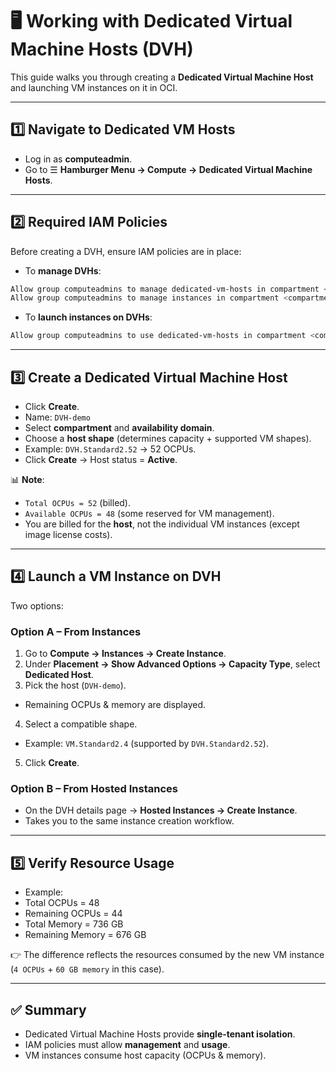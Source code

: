# 🖥️ Working with Dedicated Virtual Machine Hosts (DVH)

This guide walks you through creating a **Dedicated Virtual Machine Host** and launching VM instances on it in OCI.

---

## 1️⃣ Navigate to Dedicated VM Hosts
- Log in as **computeadmin**.  
- Go to ☰ **Hamburger Menu → Compute → Dedicated Virtual Machine Hosts**.  

---

## 2️⃣ Required IAM Policies
Before creating a DVH, ensure IAM policies are in place:

- To **manage DVHs**:
```bash
Allow group computeadmins to manage dedicated-vm-hosts in compartment <compartment-name>
Allow group computeadmins to manage instances in compartment <compartment-name>
```

- To **launch instances on DVHs**:
```bash
Allow group computeadmins to use dedicated-vm-hosts in compartment <compartment-name>
```

---

## 3️⃣ Create a Dedicated Virtual Machine Host
- Click **Create**.  
- Name: `DVH-demo`  
- Select **compartment** and **availability domain**.  
- Choose a **host shape** (determines capacity + supported VM shapes).  
- Example: `DVH.Standard2.52` → 52 OCPUs.  
- Click **Create** → Host status = **Active**.  

📊 **Note**:  
- `Total OCPUs = 52` (billed).  
- `Available OCPUs = 48` (some reserved for VM management).  
- You are billed for the **host**, not the individual VM instances (except image license costs).  

---

## 4️⃣ Launch a VM Instance on DVH
Two options:  

### Option A – From Instances
1. Go to **Compute → Instances → Create Instance**.  
2. Under **Placement → Show Advanced Options → Capacity Type**, select **Dedicated Host**.  
3. Pick the host (`DVH-demo`).  
 - Remaining OCPUs & memory are displayed.  
4. Select a compatible shape.  
 - Example: `VM.Standard2.4` (supported by `DVH.Standard2.52`).  
5. Click **Create**.  

### Option B – From Hosted Instances
- On the DVH details page → **Hosted Instances → Create Instance**.  
- Takes you to the same instance creation workflow.  

---

## 5️⃣ Verify Resource Usage
- Example:  
- Total OCPUs = 48  
- Remaining OCPUs = 44  
- Total Memory = 736 GB  
- Remaining Memory = 676 GB  

👉 The difference reflects the resources consumed by the new VM instance (`4 OCPUs` + `60 GB memory` in this case).  

---

## ✅ Summary
- Dedicated Virtual Machine Hosts provide **single-tenant isolation**.  
- IAM policies must allow **management** and **usage**.  
- VM instances consume host capacity (OCPUs & memory).  
